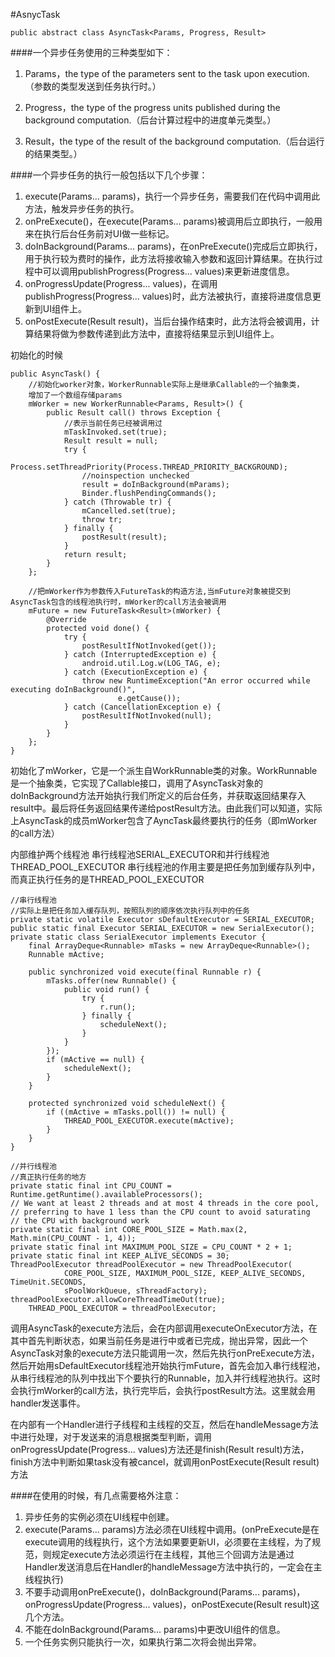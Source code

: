 #AsnycTask

	public abstract class AsyncTask<Params, Progress, Result>

####一个异步任务使用的三种类型如下：

1. Params，the type of the parameters sent to the task upon execution.（参数的类型发送到任务执行时。）

2. Progress，the type of the progress units published during the background computation.（后台计算过程中的进度单元类型。）

3. Result，the type of the result of the background computation.（后台运行的结果类型。）


####一个异步任务的执行一般包括以下几个步骤：
1. execute(Params... params)，执行一个异步任务，需要我们在代码中调用此方法，触发异步任务的执行。
2. onPreExecute()，在execute(Params... params)被调用后立即执行，一般用来在执行后台任务前对UI做一些标记。
3. doInBackground(Params... params)，在onPreExecute()完成后立即执行，用于执行较为费时的操作，此方法将接收输入参数和返回计算结果。在执行过程中可以调用publishProgress(Progress... values)来更新进度信息。
4. onProgressUpdate(Progress... values)，在调用publishProgress(Progress... values)时，此方法被执行，直接将进度信息更新到UI组件上。
5. onPostExecute(Result result)，当后台操作结束时，此方法将会被调用，计算结果将做为参数传递到此方法中，直接将结果显示到UI组件上。


初始化的时候    

	public AsyncTask() {
		//初始化worker对象，WorkerRunnable实际上是继承Callable的一个抽象类，
		增加了一个数组存储params
        mWorker = new WorkerRunnable<Params, Result>() {
            public Result call() throws Exception {
            	//表示当前任务已经被调用过
                mTaskInvoked.set(true);
                Result result = null;
                try {
                    Process.setThreadPriority(Process.THREAD_PRIORITY_BACKGROUND);
                    //noinspection unchecked
                    result = doInBackground(mParams);
                    Binder.flushPendingCommands();
                } catch (Throwable tr) {
                    mCancelled.set(true);
                    throw tr;
                } finally {
                    postResult(result);
                }
                return result;
            }
        };

		//把mWorker作为参数传入FutureTask的构造方法,当mFuture对象被提交到AsyncTask包含的线程池执行时，mWorker的call方法会被调用
        mFuture = new FutureTask<Result>(mWorker) {
            @Override
            protected void done() {
                try {
                    postResultIfNotInvoked(get());
                } catch (InterruptedException e) {
                    android.util.Log.w(LOG_TAG, e);
                } catch (ExecutionException e) {
                    throw new RuntimeException("An error occurred while executing doInBackground()",
                            e.getCause());
                } catch (CancellationException e) {
                    postResultIfNotInvoked(null);
                }
            }
        };
    }
    

初始化了mWorker，它是一个派生自WorkRunnable类的对象。WorkRunnable是一个抽象类，它实现了Callable<Result>接口，调用了AsyncTask对象的doInBackground方法开始执行我们所定义的后台任务，并获取返回结果存入result中。最后将任务返回结果传递给postResult方法。由此我们可以知道，实际上AsyncTask的成员mWorker包含了AyncTask最终要执行的任务（即mWorker的call方法）



内部维护两个线程池 串行线程池SERIAL\_EXECUTOR和并行线程池THREAD\_POOL\_EXECUTOR
串行线程池的作用主要是把任务加到缓存队列中，而真正执行任务的是THREAD\_POOL\_EXECUTOR

	//串行线程池
	//实际上是把任务加入缓存队列，按照队列的顺序依次执行队列中的任务
	private static volatile Executor sDefaultExecutor = SERIAL_EXECUTOR;
	public static final Executor SERIAL_EXECUTOR = new SerialExecutor();
	private static class SerialExecutor implements Executor {
        final ArrayDeque<Runnable> mTasks = new ArrayDeque<Runnable>();
        Runnable mActive;

        public synchronized void execute(final Runnable r) {
            mTasks.offer(new Runnable() {
                public void run() {
                    try {
                        r.run();
                    } finally {
                        scheduleNext();
                    }
                }
            });
            if (mActive == null) {
                scheduleNext();
            }
        }

        protected synchronized void scheduleNext() {
            if ((mActive = mTasks.poll()) != null) {
                THREAD_POOL_EXECUTOR.execute(mActive);
            }
        }
    }

	//并行线程池
	//真正执行任务的地方
	private static final int CPU_COUNT = Runtime.getRuntime().availableProcessors();
    // We want at least 2 threads and at most 4 threads in the core pool,
    // preferring to have 1 less than the CPU count to avoid saturating
    // the CPU with background work
    private static final int CORE_POOL_SIZE = Math.max(2, Math.min(CPU_COUNT - 1, 4));
    private static final int MAXIMUM_POOL_SIZE = CPU_COUNT * 2 + 1;
    private static final int KEEP_ALIVE_SECONDS = 30;
    ThreadPoolExecutor threadPoolExecutor = new ThreadPoolExecutor(
                CORE_POOL_SIZE, MAXIMUM_POOL_SIZE, KEEP_ALIVE_SECONDS, TimeUnit.SECONDS,
                sPoolWorkQueue, sThreadFactory);
    threadPoolExecutor.allowCoreThreadTimeOut(true);
        THREAD_POOL_EXECUTOR = threadPoolExecutor;
	
	

调用AsyncTask的execute方法后，会在内部调用executeOnExecutor方法，在其中首先判断状态，如果当前任务是进行中或者已完成，抛出异常，因此一个AsyncTask对象的execute方法只能调用一次，然后先执行onPreExecute方法，然后开始用sDefaultExecutor线程池开始执行mFuture，首先会加入串行线程池，从串行线程池的队列中找出下个要执行的Runnable，加入并行线程池执行。这时会执行mWorker的call方法，执行完毕后，会执行postResult方法。这里就会用handler发送事件。
	
在内部有一个Handler进行子线程和主线程的交互，然后在handleMessage方法中进行处理，对于发送来的消息根据类型判断，调用onProgressUpdate(Progress... values)方法还是finish(Result result)方法，finish方法中判断如果task没有被cancel，就调用onPostExecute(Result result)方法



####在使用的时候，有几点需要格外注意：
1. 异步任务的实例必须在UI线程中创建。
2. execute(Params... params)方法必须在UI线程中调用。(onPreExecute是在execute调用的线程执行，这个方法如果要更新UI，必须要在主线程，为了规范，则规定execute方法必须运行在主线程，其他三个回调方法是通过Handler发送消息后在Handler的handleMessage方法中执行的，一定会在主线程执行)
3. 不要手动调用onPreExecute()，doInBackground(Params... params)，onProgressUpdate(Progress... values)，onPostExecute(Result result)这几个方法。
4. 不能在doInBackground(Params... params)中更改UI组件的信息。
5. 一个任务实例只能执行一次，如果执行第二次将会抛出异常。
